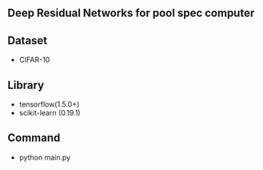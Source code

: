 ## Deep Residual Networks for pool spec computer

## Dataset
* CIFAR-10

## Library
* tensorflow(1.5.0+) 
* scikit-learn (0.19.1)

## Command
* python main.py 

